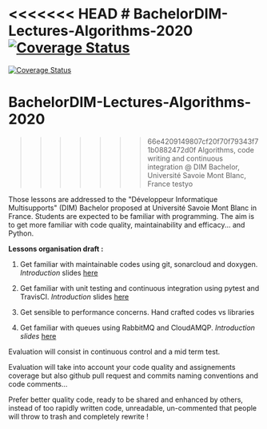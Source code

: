 <<<<<<< HEAD
﻿# BachelorDIM-Lectures-Algorithms-2020
[![Coverage Status](https://coveralls.io/repos/github/Vapie/BachelorDIM-Lectures-Algorithms-2020/badge.svg?branch=master)](https://coveralls.io/github/Vapie/BachelorDIM-Lectures-Algorithms-2020?branch=master)
=======
[![Coverage Status](https://coveralls.io/repos/github/albenoit/BachelorDIM-Lectures-Algorithms-2020/badge.svg?branch=master)](https://coveralls.io/github/albenoit/BachelorDIM-Lectures-Algorithms-2020?branch=master)

# BachelorDIM-Lectures-Algorithms-2020
>>>>>>> 66e4209149807cf20f70f79343f71b0882472d0f
Algorithms, code writing and continuous integration @ DIM Bachelor, Université Savoie Mont Blanc, France
testyo

Those lessons are addressed to the "Développeur Informatique Multisupports" (DIM) Bachelor proposed at Université Savoie Mont Blanc in France.
Students are expected to be familiar with programming. The aim is to get more familiar with code quality, maintainability and efficacy... and Python.

**Lessons organisation draft :**

1. Get familiar with maintainable codes using git, sonarcloud and doxygen. *Introduction* slides [here](https://docs.google.com/presentation/d/1xXrdokfxOUP-3b1fEPRfieUhOEez7FJeUtauMpjV4bk/edit?usp=sharing)

2. Get familiar with unit testing and continuous integration using pytest and TravisCI. *Introduction* slides [here](https://docs.google.com/presentation/d/1wb93gyr6JuIDfeDvqTkMBxoLulL_yOXDeYp9qR5EaFI/edit?usp=sharing)

3. Get sensible to performance concerns. Hand crafted codes vs libraries

4. Get familiar with queues using RabbitMQ and CloudAMQP. *Introduction slides* [here](https://docs.google.com/presentation/d/1e-KtztT1KN91ynFhzSfDrdF8qvuYPadKe04ifyxtvrg/edit?usp=sharing)

Evaluation will consist in continuous control and a mid term test.


Evaluation will take into account your code quality and assignements coverage but also github pull request and commits naming conventions and code comments...

Prefer better quality code, ready to be shared and enhanced by others, instead of too rapidly written code, unreadable, un-commented that people will throw to trash and completely rewrite !
